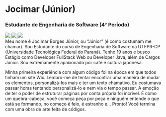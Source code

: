# Jocimar (Júnior) 
### Estudante de Engenharia de Software (4° Período)
<a href="https://www.linkedin.com/in/jocimar-borges-j%C3%BAnior-b14650298/" target="_blank">
  <img src="https://img.shields.io/badge/Linkedin-blue?style=for-the-badge&logo=linkedin&logoColor=white" target="_blank">
</a>
<a href="mailto:jocimarjuniorrr6@outlook.com" target="_blank">
  <img src="https://img.shields.io/badge/Email-darkblue?style=for-the-badge&logo=maildotcom&logoColor=white" target="_blank">
</a>
<a href="https://www.instagram.com/junior.bj18/" target="_blank">
  <img src="https://img.shields.io/badge/Instagram-lightcoral?style=for-the-badge&logo=Instagram&logoColor=white" target="_blank">
</a>
<br>
Meu nome é Jocimar Borges Júnior, ou “Júnior” (é como costumam me chamar). Sou Estudante do curso de Engenharia de Software na UTFPR-CP (Universidade Tecnológica Federal do Paraná). Tenho 19 anos e busco Estágio como Developer FullStack Web ou Developer Java, além de Cargos Júnior. Sou extremamente apaixonado por café e cultura japonesa.

Minha primeira experiência com algum código foi na época em que todos tinham um site Wix. Lembro-me de tentar encontrar uma maneira de mudar os elementos, personalizá-los mais e ter um texto chamativo. Eu costumava passar horas tentando personalizá-lo e nem via o tempo passar. A emoção de ter o poder de estruturar páginas por conta própria foi incrível. É como um quebra-cabeça, você começa peça por peça e ninguém entende o que está se formando, no começo é feio, é estranho e... Pronto! Você termina com uma obra de arte feita de códigos.
<!---
JocimarBJ/JocimarBJ is a ✨ special ✨ repository because its `README.md` (this file) appears on your GitHub profile.
You can click the Preview link to take a look at your changes.
--->
